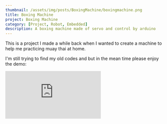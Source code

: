 ```yaml
---
thumbnail: /assets/img/posts/BoxingMachine/boxingmachine.png
title: Boxing Machine
project: Boxing Machine
category: [Project, Robot, Embedded]
description: A boxing machine made of servo and control by arduino
---
```


<p>This is a project I made a while back when I wanted to create a machine to help me practicing muay thai at home.</p>
<p>I'm still trying to find my old codes and but in the mean time please enjoy the demo:</p>

<p>
<div class="embed-responsive embed-responsive-16by9">
    <iframe class="embed-responsive-item" src="https://www.youtube.com/embed/krMhDhyRdPk?rel=0" frameborder="0" allowfullscreen="allowfullscreen"></iframe>
</div>
</p>